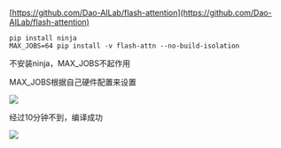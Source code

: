 [https://github.com/Dao-AILab/flash-attention](https://github.com/Dao-AILab/flash-attention)

```
pip install ninja   
MAX_JOBS=64 pip install -v flash-attn --no-build-isolation
```

不安装ninja，MAX_JOBS不起作用

MAX_JOBS根据自己硬件配置来设置

![](https://gitee.com/hxc8/images0/raw/master/img/202407172038417.jpg)

经过10分钟不到，编译成功

![](https://gitee.com/hxc8/images0/raw/master/img/202407172038786.jpg)